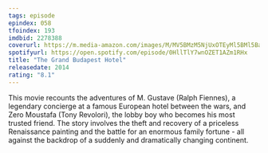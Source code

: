 ```yaml
---
tags: episode
epindex: 058
tfoindex: 193
imdbid: 2278388
coverurl: https://m.media-amazon.com/images/M/MV5BMzM5NjUxOTEyMl5BMl5BanBnXkFtZTgwNjEyMDM0MDE@._V1_SY300_CR0,0,202,300_.jpg
spotifyurl: https://open.spotify.com/episode/0HllTlY7wnOZET1AZm1RHx
title: "The Grand Budapest Hotel"
releasedate: 2014
rating: "8.1"
---
```


This movie recounts the adventures of M. Gustave (Ralph Fiennes), a legendary concierge at a famous European hotel between the wars, and Zero Moustafa (Tony Revolori), the lobby boy who becomes his most trusted friend. The story involves the theft and recovery of a priceless Renaissance painting and the battle for an enormous family fortune - all against the backdrop of a suddenly and dramatically changing continent.